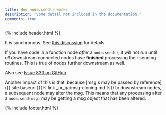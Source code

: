 ```yaml
---
title: How node.send() works
description: 'Some detail not included in the documentation.'
comments: true
---
```

{% include header.html %}

It is synchronous. See [this discussion](https://groups.google.com/forum/#!topic/node-red/OCHTT8aA3lk) for details.

If you have code in a function node _after_ a `node.send()`, it will not run until _all_ downstream connected nodes have **finished** processing their
sending routines. This is true of nodes further downstream as well.

Also see [Issue 833 on GitHub](https://github.com/node-red/node-red/issues/833)

Another impact of this is that, because [msg's may be passed by reference]({{ site.baseurl }}{% link _nr_qa/msg-cloning.md %}) to downstream nodes, a subsequent node may alter the msg. This means that any processing after a `node.send(msg)` may be getting a msg object that has been altered.

{% include footer.html %}
